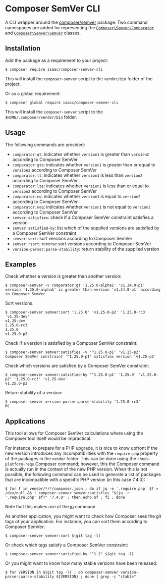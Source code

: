 Composer SemVer CLI
===================

A CLI wrapper around the [composer/semver](https://github.com/composer/semver) package.
Two command namespaces are added for representing the [`Composer\Semver\Comparator`](https://github.com/composer/semver#comparator) and [`Composer\Semver\Semver`](https://github.com/composer/semver#semver) classes.

Installation
------------

Add the package as a requirement to your project:

    $ composer require isaac/composer-semver-cli

This will install the `composer-semver` script to the `vendor/bin` folder of the project.

Or as a global requirement:

    $ composer global require isaac/composer-semver-cli

This will install the `composer-semver` script to the `$HOME/.composer/vendor/bin` folder.

Usage
-----

The following commands are provided:

* `comparator:qt`: indicates whether `version1` is greater than `version2` according to Composer SemVer
* `comparator:gte`: indicates whether `version1` is greater than or equal to `version2` according to Composer SemVer
* `comparator:lt`: indicates whether `version1` is less than `version2` according to Composer SemVer
* `comparator:lte`: indicates whether `version1` is less than or equal to `version2` according to Composer SemVer
* `comparator:eq`:  indicates whether `version1` is equal to `version2` according to Composer SemVer
* `comparator:neq`:  indicates whether `version1` is not equal to `version2` according to Composer SemVer
* `semver:satisfies`: check if a Composer SemVer constraint satisfies a version
* `semver:satisfied-by`: list which of the supplied versions are satisfied by a Composer SemVer constraint
* `semver:sort`: sort versions according to Composer SemVer
* `semver:rsort`: reverse sort versions according to Composer SemVer
* `version-parser:parse-stability`: return stability of the supplied version

Examples
--------

Check whether a version is greater than another version:

    $ composer-semver -v comparator:gt '1.25.0-alpha1' 'v1.24.0-p1'
    version '1.25.0-alpha1' is greater than version 'v1.24.0-p1' according to Composer SemVer

Sort versions:

    $ composer-semver semver:sort '1.25.0' 'v1.25.0-p2' '1.25.0-rc3' 'v1.25-dev'
    v1.25-dev
    1.25.0-rc3
    1.25.0
    v1.25.0-p2

Check if a version is satisfied by a Composer SemVer constraint:

    $ composer-semver semver:satisfies -v '^1.25.0-p1' 'v1.25-p2'
    Composer SemVer constraint '^1.25.0-p1' satisfies version 'v1.25-p2'

Check which versions are satisfied by a Composer SemVer constraint:

    $ composer-semver semver:satisfied-by '^1.25.0-p1' '1.25.0' 'v1.25.0-p2' '1.25.0-rc3' 'v1.25-dev'
    v1.25.0-p2

Return stability of a version:

    $ composer-semver version-parser:parse-stability '1.25.0-rc3'
    RC

Applications
------------

This tool allows for Composer SemVer calculations where using the Composer tool itself would be impractical.

For instance, to prepare for a PHP upgrade, it is nice to know upfront if the new version introduces any incompatibilities with the `require.php` property of the packages in the `vendor` folder. This can be done using the `check-platform-reqs` Composer command; however, this the Composer command is actually run in the context of the new PHP version. When this is not possible, the following command can be used to  generate a list of packages that are incompatible with a specific PHP version (in this case 7.4.0):

    $ for f in vendor/*/*/composer.json ; do if jq -e '.require.php' $f > /dev/null && ! composer-semver semver:satisfies "$(jq -r '.require.php' $f)" '7.4.0' ; then echo $f ; fi ; done

Note that this makes use of the [jq](https://stedolan.github.io/jq/) command.


As another application, you might want to check how Composer sees the git tags of your application. For instance, you can sort them according to Composer SemVer:

    $ composer-semver semver:sort $(git tag -l)

Or check which tags satisfy a Composer SemVer constraint:

    $ composer-semver semver:satisfied-by "^1.2" $(git tag -l)

Or you might want to know how many stable versions have been released:

    $ for VERSION in $(git tag -l) ; do composer-semver version-parser:parse-stability ${VERSION} ; done | grep -c "stable"
